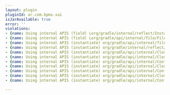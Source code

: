 ```yaml
---
layout: plugin
pluginId: ar.com.bpmx.sui
isJarAvailable: true
error: ''
violations:
- {name: Using internal APIS (field) Lorg/gradle/internal/reflect/Instantiator;}
- {name: Using internal APIS (field) Lorg/gradle/api/internal/file/FileOperations;}
- {name: Using internal APIS (instantiate) org/gradle/api/internal/file/FileOperations}
- {name: Using internal APIS (instantiate) org/gradle/internal/reflect/Instantiator}
- {name: Using internal APIS (instantiate) org/gradle/api/internal/ClosureBackedAction}
- {name: Using internal APIS (instantiate) org/gradle/api/internal/ClosureBackedAction}
- {name: Using internal APIS (instantiate) org/gradle/api/internal/ConfigureByMapAction}
- {name: Using internal APIS (instantiate) org/gradle/api/internal/ClosureBackedAction}
- {name: Using internal APIS (instantiate) org/gradle/api/internal/ConfigureByMapAction}
- {name: Using internal APIS (instantiate) org/gradle/api/internal/ClosureBackedAction}
- {name: Using internal APIS (instantiate) org/gradle/api/internal/ConfigureByMapAction}

---
```

